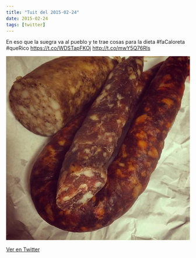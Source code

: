 ```yaml
---
title: "Tuit del 2015-02-24"
date: 2015-02-24
tags: [twitter]
---
```


En eso que la suegra va al pueblo y te trae cosas para la dieta #faCaloreta #queRico https://t.co/WDSTapFKOj http://t.co/mwY5Q76Rls

![Imagen](/assets/images/570304245041393664-B-ogsG1XAAE-CpR.jpg)

[Ver en Twitter](https://twitter.com/i/web/status/570304245041393664)
